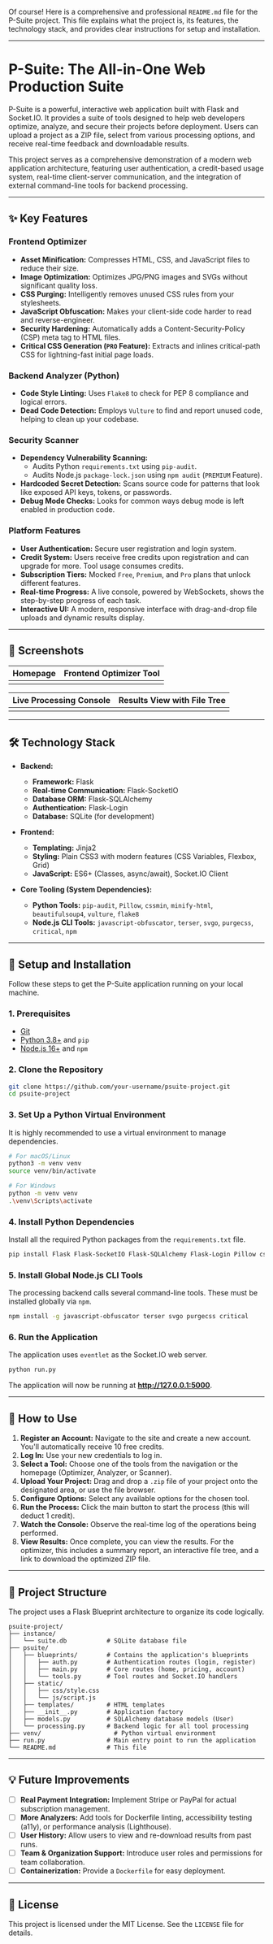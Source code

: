 Of course! Here is a comprehensive and professional `README.md` file for the P-Suite project. This file explains what the project is, its features, the technology stack, and provides clear instructions for setup and installation.

---

# P-Suite: The All-in-One Web Production Suite

P-Suite is a powerful, interactive web application built with Flask and Socket.IO. It provides a suite of tools designed to help web developers optimize, analyze, and secure their projects before deployment. Users can upload a project as a ZIP file, select from various processing options, and receive real-time feedback and downloadable results.

This project serves as a comprehensive demonstration of a modern web application architecture, featuring user authentication, a credit-based usage system, real-time client-server communication, and the integration of external command-line tools for backend processing.

---

## ✨ Key Features

### Frontend Optimizer
- **Asset Minification:** Compresses HTML, CSS, and JavaScript files to reduce their size.
- **Image Optimization:** Optimizes JPG/PNG images and SVGs without significant quality loss.
- **CSS Purging:** Intelligently removes unused CSS rules from your stylesheets.
- **JavaScript Obfuscation:** Makes your client-side code harder to read and reverse-engineer.
- **Security Hardening:** Automatically adds a Content-Security-Policy (CSP) meta tag to HTML files.
- **Critical CSS Generation (`PRO` Feature):** Extracts and inlines critical-path CSS for lightning-fast initial page loads.

### Backend Analyzer (Python)
- **Code Style Linting:** Uses `Flake8` to check for PEP 8 compliance and logical errors.
- **Dead Code Detection:** Employs `Vulture` to find and report unused code, helping to clean up your codebase.

### Security Scanner
- **Dependency Vulnerability Scanning:**
    - Audits Python `requirements.txt` using `pip-audit`.
    - Audits Node.js `package-lock.json` using `npm audit` (`PREMIUM` Feature).
- **Hardcoded Secret Detection:** Scans source code for patterns that look like exposed API keys, tokens, or passwords.
- **Debug Mode Checks:** Looks for common ways debug mode is left enabled in production code.

### Platform Features
- **User Authentication:** Secure user registration and login system.
- **Credit System:** Users receive free credits upon registration and can upgrade for more. Tool usage consumes credits.
- **Subscription Tiers:** Mocked `Free`, `Premium`, and `Pro` plans that unlock different features.
- **Real-time Progress:** A live console, powered by WebSockets, shows the step-by-step progress of each task.
- **Interactive UI:** A modern, responsive interface with drag-and-drop file uploads and dynamic results display.

---

## 📸 Screenshots

| Homepage | Frontend Optimizer Tool |
| :---: | :---: |
|  |  |

| Live Processing Console | Results View with File Tree |
| :---: | :---: |
|  |  |

---

## 🛠️ Technology Stack

- **Backend:**
  - **Framework:** Flask
  - **Real-time Communication:** Flask-SocketIO
  - **Database ORM:** Flask-SQLAlchemy
  - **Authentication:** Flask-Login
  - **Database:** SQLite (for development)

- **Frontend:**
  - **Templating:** Jinja2
  - **Styling:** Plain CSS3 with modern features (CSS Variables, Flexbox, Grid)
  - **JavaScript:** ES6+ (Classes, async/await), Socket.IO Client

- **Core Tooling (System Dependencies):**
  - **Python Tools:** `pip-audit`, `Pillow`, `cssmin`, `minify-html`, `beautifulsoup4`, `vulture`, `flake8`
  - **Node.js CLI Tools:** `javascript-obfuscator`, `terser`, `svgo`, `purgecss`, `critical`, `npm`

---

## 🚀 Setup and Installation

Follow these steps to get the P-Suite application running on your local machine.

### 1. Prerequisites
- [Git](https://git-scm.com/)
- [Python 3.8+](https://www.python.org/downloads/) and `pip`
- [Node.js 16+](https://nodejs.org/) and `npm`

### 2. Clone the Repository
```bash
git clone https://github.com/your-username/psuite-project.git
cd psuite-project
```

### 3. Set Up a Python Virtual Environment
It is highly recommended to use a virtual environment to manage dependencies.

```bash
# For macOS/Linux
python3 -m venv venv
source venv/bin/activate

# For Windows
python -m venv venv
.\venv\Scripts\activate
```

### 4. Install Python Dependencies
Install all the required Python packages from the `requirements.txt` file.
```bash
pip install Flask Flask-SocketIO Flask-SQLAlchemy Flask-Login Pillow cssmin minify-html beautifulsoup4 vulture flake8 Werkzeug gunicorn eventlet
```

### 5. Install Global Node.js CLI Tools
The processing backend calls several command-line tools. These must be installed globally via `npm`.
```bash
npm install -g javascript-obfuscator terser svgo purgecss critical
```

### 6. Run the Application
The application uses `eventlet` as the Socket.IO web server.
```bash
python run.py
```

The application will now be running at **http://127.0.0.1:5000**.

---

## 📖 How to Use

1.  **Register an Account:** Navigate to the site and create a new account. You'll automatically receive 10 free credits.
2.  **Log In:** Use your new credentials to log in.
3.  **Select a Tool:** Choose one of the tools from the navigation or the homepage (Optimizer, Analyzer, or Scanner).
4.  **Upload Your Project:** Drag and drop a `.zip` file of your project onto the designated area, or use the file browser.
5.  **Configure Options:** Select any available options for the chosen tool.
6.  **Run the Process:** Click the main button to start the process (this will deduct 1 credit).
7.  **Watch the Console:** Observe the real-time log of the operations being performed.
8.  **View Results:** Once complete, you can view the results. For the optimizer, this includes a summary report, an interactive file tree, and a link to download the optimized ZIP file.

---

## 📂 Project Structure

The project uses a Flask Blueprint architecture to organize its code logically.

```
psuite-project/
├── instance/
│   └── suite.db           # SQLite database file
├── psuite/
│   ├── blueprints/        # Contains the application's blueprints
│   │   ├── auth.py        # Authentication routes (login, register)
│   │   ├── main.py        # Core routes (home, pricing, account)
│   │   └── tools.py       # Tool routes and Socket.IO handlers
│   ├── static/
│   │   ├── css/style.css
│   │   └── js/script.js
│   ├── templates/         # HTML templates
│   ├── __init__.py        # Application factory
│   ├── models.py          # SQLAlchemy database models (User)
│   └── processing.py      # Backend logic for all tool processing
├── venv/                    # Python virtual environment
├── run.py                 # Main entry point to run the application
└── README.md              # This file
```

---

## 💡 Future Improvements

- [ ] **Real Payment Integration:** Implement Stripe or PayPal for actual subscription management.
- [ ] **More Analyzers:** Add tools for Dockerfile linting, accessibility testing (a11y), or performance analysis (Lighthouse).
- [ ] **User History:** Allow users to view and re-download results from past runs.
- [ ] **Team & Organization Support:** Introduce user roles and permissions for team collaboration.
- [ ] **Containerization:** Provide a `Dockerfile` for easy deployment.

---

## 📜 License

This project is licensed under the MIT License. See the `LICENSE` file for details.

